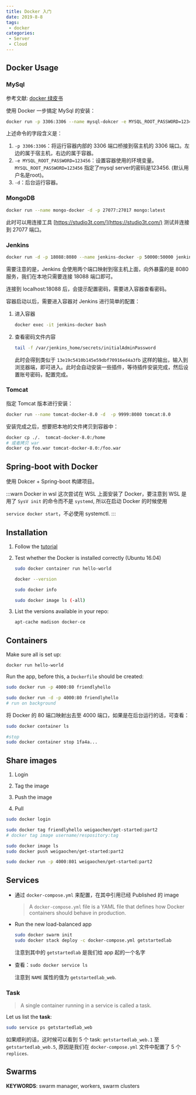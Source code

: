 ```yaml
---
title: Docker 入门
date: 2019-8-8
tags:
 - docker
categories:
 - Server
 - Cloud
---
```


## Docker Usage

### MySql

参考文献: [docker 绿皮书](http://docs.nigeerhuo.com/docker/)

使用 Docker 一步搞定 MySql 的安装：

```bash
docker run -p 3306:3306 --name mysql-dokcer -e MYSQL_ROOT_PASSWORD=123456 -d mysql:latest
```

上述命令的字段含义是：

1. `-p 3306:3306`：将运行容器内部的 3306 端口桥接到宿主机的 3306 端口。左边的属于宿主机，右边的属于容器。
2. `-e MYSQL_ROOT_PASSWORD=123456`：设置容器使用的环境变量。`MYSQL_ROOT_PASSWORD=123456` 指定了mysql server的密码是123456. (默认用户名是root)。
3. `-d`：后台运行容器。

### MongoDB

```bash
docker run --name mongo-docker -d -p 27077:27017 mongo:latest
```

此时可以用连接工具 [https://studio3t.com/](https://studio3t.com/) 测试并连接到 27077 端口。


### Jenkins

```bash
docker run -d -p 18088:8080 --name jenkins-docker -p 50000:50000 jenkins/jenkins:lts
```

需要注意的是，Jenkins 会使用两个端口映射到宿主机上面，向外暴露的是 8080 服务，我们在本地只需要连接 18088 端口即可。

连接到 localhost:18088 后，会提示配置密码，需要进入容器查看密码。

容器启动以后，需要进入容器对 Jenkins 进行简单的配置：

1. 进入容器

    ```bash
    docker exec -it jenkins-docker bash
    ```


2. 查看密码文件内容

    ```bash
    tail -f /var/jenkins_home/secrets/initialAdminPassword
    ```

    此时会得到类似于 `13e19c5410b145e59dbf70916ed4a3fb` 这样的输出，输入到浏览器端，即可进入。此时会自动安装一些插件，等待插件安装完成，然后设置账号密码，配置完成。

### Tomcat

指定 Tomcat 版本进行安装：

```bash
docker run --name tomcat-docker-8.0 -d  -p 9999:8080 tomcat:8.0
```

安装完成之后，想要把本地的文件拷贝到容器中：

```bash
docker cp ./.  tomcat-docker-8.0:/home
# 或者拷贝 war
docker cp foo.war tomcat-docker-8.0:/foo.war
```

## Spring-boot with Docker

使用 Dokcer + Spring-boot 构建项目。

:::warn Docker in wsl
这次尝试在 WSL 上面安装了 Docker，要注意到 WSL 是用了 `SysV init` 的命令而不是 `systemd`, 所以在启动 Docker 的时候使用

`service docker start`，不必使用 systemctl.
:::





## Installation

1. Follow the [tutorial](https://docs.docker.com/install/linux/docker-ce/ubuntu/#os-requirements)

2. Test whether the Docker is installed correctly (Ubuntu 16.04)

    ```bash
    sudo docker container run hello-world

    docker --version

    sudo docker info

    sudo docker image ls (-all)
    ```

3. List the versions available in your repo:

    ```bash
    apt-cache madison docker-ce
    ```

## Containers

Make sure all is set up:

```bash
docker run hello-world
```

Run the app, before this, a `Dockerfile` should be created:

```bash
sudo docker run -p 4000:80 friendlyhello

sudo docker run -d -p 4000:80 friendlyhello
# run on background
```

将 Docker 的 80 端口映射出去至 4000 端口，如果是在后台运行的话，可查看：

```bash
sudo docker container ls

#stop
sudo docker container stop 1fa4a...
```

## Share images

1. Login

2. Tag the image

3. Push the image

4. Pull

```bash
sudo docker login

sudo docker tag friendlyhello weigaochen/get-started:part2
# docker tag image username/respository:tag

sudo docker image ls
sudo docker push weigaochen/get-started:part2

sudo docker run -p 4000:801 weigaochen/get-started:part2
```

## Services

- 通过 `docker-compose.yml` 来配置，在其中引用已经 Published 的 image
    > A `docker-compose.yml` file is a YAML file that defines how Docker containers should behave in production.

- Run the new load-balanced app

    ```bash
    sudo docker swarm init
    sudo docker stack deploy -c docker-compose.yml getstartedlab
    ```

    注意到其中的 `getstartedlab` 是我们给 app 起的一个名字

- 查看：`sudo docker service ls`

    注意到 `NAME` 属性的值为 `getstartedlab_web`.

### Task

> A single container running in a service is called a task.

Let us list the **task**:

```bash
sudo service ps getstartedlab_web
```

如果顺利的话，这时候可以看到 5 个 task: `getstartedlab_web.1` 至 `getstartedlab_web.5`, 原因是我们在  `docker-compose.yml` 文件中配置了 5 个 `replices`.

## Swarms

**KEYWORDS**: swarm manager, workers, swarm clusters
